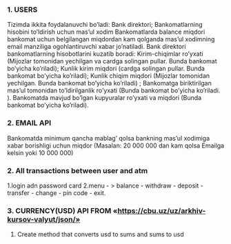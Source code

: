 ### 1. USERS
Tizimda ikkita foydalanuvchi bo’ladi:
Bank direktori;
Bankomatlarning hisobini to’ldirish uchun mas’ul xodim
Bankomatlarda balance miqdori bankomat uchun belgilangan miqdordan kam qolganda mas’ul xodimning email manziliga ogohlantiruvchi xabar jo’natiladi.
Bank direktori bankomatlarning hisobotlarini kuzatib boradi:
Kirim-chiqimlar ro’yxati (Mijozlar tomonidan yechilgan va cardga solingan pullar. Bunda bankomat bo’yicha ko’riladi);
Kunlik kirim miqdori (cardga solingan pullar. Bunda bankomat bo’yicha ko’riladi);
Kunlik chiqim miqdori (Mijozlar tomonidan yechilgan. Bunda bankomat bo’yicha ko’riladi) ;
Bankomatga biriktirilgan mas’ul tomonidan to’ldirilganlik ro’yxati (Bunda bankomat bo’yicha ko’riladi. ).
Bankomatda mavjud bo’lgan kupyuralar ro’yxati va miqdori (Bunda bankomat bo’yicha ko’riladi).
### 2. EMAIL API
Bankomatda minimum qancha mablag’ qolsa bankning mas’ul xodimiga xabar 
borishligi uchun miqdor (Masalan: 20 000 000 dan kam qolsa Emailga kelsin yoki 10 000 000)
<br />
### 2. All transactions between user and atm
1.login adn password card 
2.menu - > balance - withdraw - deposit - transfer - change  - pin code - exit.
### 3. CURRENCY(USD) API FROM «https://cbu.uz/uz/arkhiv-kursov-valyut/json/»
1. Create method that converts  usd to sums and sums to usd
